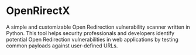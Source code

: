# OpenRirectX
A simple and customizable Open Redirection vulnerability scanner written in Python. This tool helps security professionals and developers identify potential Open Redirection vulnerabilities in web applications by testing common payloads against user-defined URLs.
